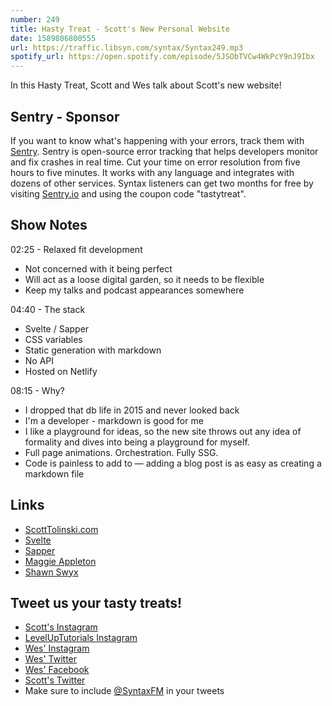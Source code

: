 ```yaml
---
number: 249
title: Hasty Treat - Scott's New Personal Website
date: 1589806800555
url: https://traffic.libsyn.com/syntax/Syntax249.mp3
spotify_url: https://open.spotify.com/episode/5JSObTVCw4WkPcY9nJ9Ibx
---
```


In this Hasty Treat, Scott and Wes talk about Scott's new website!

## Sentry - Sponsor
If you want to know what's happening with your errors, track them with [Sentry](https://sentry.io/). Sentry is open-source error tracking that helps developers monitor and fix crashes in real time. Cut your time on error resolution from five hours to five minutes. It works with any language and integrates with dozens of other services. Syntax listeners can get two months for free by visiting [Sentry.io](https://sentry.io/) and using the coupon code "tastytreat".

## Show Notes

02:25 - Relaxed fit development

* Not concerned with it being perfect
* Will act as a loose digital garden, so it needs to be flexible
* Keep my talks and podcast appearances somewhere 

04:40 - The stack

* Svelte / Sapper
* CSS variables 
* Static generation with markdown
* No API 
* Hosted on Netlify

08:15 - Why?

* I dropped that db life in 2015 and never looked back
* I'm a developer - markdown is good for me
* I like a playground for ideas, so the new site throws out any idea of formality and dives into being a playground for myself.
* Full page animations. Orchestration. Fully SSG.
* Code is painless to add to — adding a blog post is as easy as creating a markdown file

## Links
* [ScottTolinski.com](https://www.scotttolinski.com/)
* [Svelte](https://svelte.dev/)
* [Sapper](https://sapper.svelte.dev/)
* [Maggie Appleton](https://maggieappleton.com/)
* [Shawn Swyx](https://www.swyx.io/)

## Tweet us your tasty treats!
* [Scott's Instagram](https://www.instagram.com/stolinski/)
* [LevelUpTutorials Instagram](https://www.instagram.com/LevelUpTutorials/)
* [Wes' Instagram](https://www.instagram.com/wesbos/)
* [Wes' Twitter](https://twitter.com/wesbos)
* [Wes' Facebook](https://www.facebook.com/wesbos.developer)
* [Scott's Twitter](https://twitter.com/stolinski)
* Make sure to include [@SyntaxFM](https://twitter.com/SyntaxFM) in your tweets